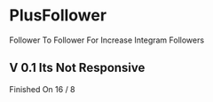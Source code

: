 # PlusFollower
Follower To Follower For Increase Integram Followers

## V 0.1 Its Not Responsive
Finished On 16 / 8

